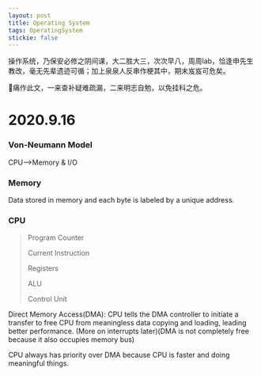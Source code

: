 ```yaml
---
layout: post
title: Operating System
tags: OperatingSystem
stickie: false
---
```

操作系统，乃保安必修之阴间课，大二胜大三，次次早八，周周lab，恰逢申先生教改，毫无先辈遗迹可循；加上泉泉人反串作梗其中，期末岌岌可危矣。

👴痛作此文，一来查补疑难疏漏，二来明志自勉，以免挂科之危。

# 2020.9.16

### Von-Neumann Model
CPU-->Memory & I/O

### Memory
Data stored in memory and each byte is labeled by a unique address.

### CPU
> Program Counter
>
> Current Instruction
>
> Registers
>
> ALU
>
> Control Unit

Direct Memory Access(DMA): CPU tells the DMA controller to initiate a transfer to free CPU from meaningless data copying and loading, leading better performance. (More on interrupts later)(DMA is not completely free because it also occupies memory bus)

CPU always has priority over DMA because CPU is faster and doing meaningful things.

### 
